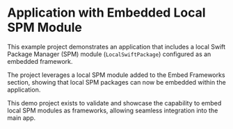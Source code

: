 # Application with Embedded Local SPM Module

This example project demonstrates an application that includes a local Swift Package Manager (SPM) module (`LocalSwiftPackage`) configured as an embedded framework.

The project leverages a local SPM module added to the Embed Frameworks section, showing that local SPM packages can now be embedded within the application.

This demo project exists to validate and showcase the capability to embed local SPM modules as frameworks, allowing seamless integration into the main app.

